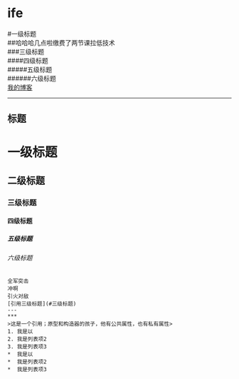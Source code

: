 # ife

#一级标题  
##哈哈哈几点啦缴费了两节课拉低技术  
###三级标题  
####四级标题  
#####五级标题  
######六级标题  
[我的博客](http://blog.csdn.net/guodongxiaren)  
 
---
标题
-- 

# 一级标题  
## 二级标题  
### 三级标题  
#### 四级标题  
##### 五级标题  
###### 六级标题  
    全军突击
    冲啊
    引火对敌
    [引用三级标题](#三级标题)
    ---
    ***
    >这是一个引用；原型和构造器的孩子，他有公共属性，也有私有属性>
    1. 我是以
    2. 我是列表项2
    3. 我是列表项3
    *  我是以
    *  我是列表项2
    *  我是列表项3
    
    
